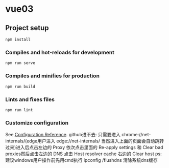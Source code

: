 # vue03

## Project setup
```
npm install
```

### Compiles and hot-reloads for development
```
npm run serve
```

### Compiles and minifies for production
```
npm run build
```

### Lints and fixes files
```
npm run lint
```

### Customize configuration
See [Configuration Reference](https://cli.vuejs.org/config/).
github进不去:
只需要进入 chrome://net-internals/(edge用户进入 edge://net-internals/ 当然进入上面的页面会自动跳转过来)进入后点击左边的 Proxy 依次点击里面的 Re-apply settings 和 Clear bad proxies然后点击左边的 DNS 点击 Host resolver cache 右边的 Clear host
ps: 建议windows用户操作前先用cmd执行 ipconfig /flushdns 清除系统dns缓存 
